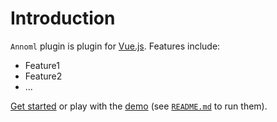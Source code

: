 # Introduction

`Annoml` plugin is plugin for [Vue.js](http://vuejs.org).
Features include:

- Feature1
- Feature2
- ...

[Get started](./started/) or play with the [demo](https://github.com//annoml/tree/dev/demo) (see [`README.md`](https://github.com//annoml/) to run them).
